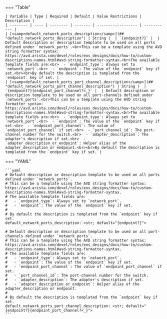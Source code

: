 <!--
  ~ Copyright (c) 2024 Arista Networks, Inc.
  ~ Use of this source code is governed by the Apache License 2.0
  ~ that can be found in the LICENSE file.
  -->
=== "Table"

    | Variable | Type | Required | Default | Value Restrictions | Description |
    | -------- | ---- | -------- | ------- | ------------------ | ----------- |
    | [<samp>default_network_ports_description</samp>](## "default_network_ports_description") | String |  | `{endpoint?}` |  | Default description or description template to be used on all ports defined under `network_ports`.<br>This can be a template using the AVD string formatter syntax: https://avd.arista.com/devel/roles/eos_designs/docs/how-to/custom-descriptions-names.html#avd-string-formatter-syntax.<br>The available template fields are:<br>  - `endpoint_type`: Always set to `network_port`.<br>  - `endpoint`: The value of the `endpoint` key if set.<br><br>By default the description is templated from the `endpoint` key if set. |
    | [<samp>default_network_ports_port_channel_description</samp>](## "default_network_ports_port_channel_description") | String |  | `{endpoint?}{endpoint_port_channel?<_}` |  | Default description or description template to be used on all port-channels defined under `network_ports`.<br>This can be a template using the AVD string formatter syntax: https://avd.arista.com/devel/roles/eos_designs/docs/how-to/custom-descriptions-names.html#avd-string-formatter-syntax.<br>The available template fields are:<br>  - `endpoint_type`: Always set to `network_port`.<br>  - `endpoint`: The value of the `endpoint` key if set.<br>  - `endpoint_port_channel`: The value of `endpoint_port_channel` if set.<br>  - `port_channel_id`: The port-channel number for the switch.<br>  - `adapter_description`: The adapter's description if set.<br>  - `adapter_description_or_endpoint`: Helper alias of the adapter_description or endpoint.<br><br>By default the description is templated from the `endpoint` key if set. |

=== "YAML"

    ```yaml
    # Default description or description template to be used on all ports defined under `network_ports`.
    # This can be a template using the AVD string formatter syntax: https://avd.arista.com/devel/roles/eos_designs/docs/how-to/custom-descriptions-names.html#avd-string-formatter-syntax.
    # The available template fields are:
    #   - `endpoint_type`: Always set to `network_port`.
    #   - `endpoint`: The value of the `endpoint` key if set.
    #
    # By default the description is templated from the `endpoint` key if set.
    default_network_ports_description: <str; default="{endpoint?}">

    # Default description or description template to be used on all port-channels defined under `network_ports`.
    # This can be a template using the AVD string formatter syntax: https://avd.arista.com/devel/roles/eos_designs/docs/how-to/custom-descriptions-names.html#avd-string-formatter-syntax.
    # The available template fields are:
    #   - `endpoint_type`: Always set to `network_port`.
    #   - `endpoint`: The value of the `endpoint` key if set.
    #   - `endpoint_port_channel`: The value of `endpoint_port_channel` if set.
    #   - `port_channel_id`: The port-channel number for the switch.
    #   - `adapter_description`: The adapter's description if set.
    #   - `adapter_description_or_endpoint`: Helper alias of the adapter_description or endpoint.
    #
    # By default the description is templated from the `endpoint` key if set.
    default_network_ports_port_channel_description: <str; default="{endpoint?}{endpoint_port_channel?<_}">
    ```
